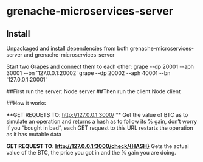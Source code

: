 # grenache-microservices-server


## Install
Unpackaged and install dependencies from both grenache-microservices-server and grenache-microservices-server

Start two Grapes and connect them to each other:
grape --dp 20001 --aph 30001 --bn '127.0.0.1:20002'
grape --dp 20002 --aph 40001 --bn '127.0.0.1:20001'

##First run the server: 
Node server
##Then run the client
Node client

##How it works

**GET REQUETS TO: http://127.0.0.1:3000/ **
Get the value of BTC as to simulate an operation and returns a hash as to follow its % gain, don’t worry if you “bought in bad”, each GET request to this URL restarts the operation as it has mutable data

**GET REQUEST TO: http://127.0.0.1:3000/check/{HASH}**
Gets the actual value of the BTC, the price you got in and the % gain you are doing.
